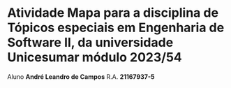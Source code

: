 # Atividade Mapa para a disciplina de Tópicos especiais em Engenharia de Software II, da universidade Unicesumar módulo 2023/54

Aluno **André Leandro de Campos**
R.A. **21167937-5**
